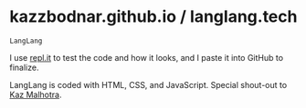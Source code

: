 # kazzbodnar.github.io / langlang.tech
`LangLang`

I use [repl.it](https://repl.it/@KazZBodnar/langlang) to test the code and how it looks, and I paste it into GitHub to finalize.

LangLang is coded with HTML, CSS, and JavaScript. Special shout-out to [Kaz Malhotra](https://github.com/KazMalhotra).
